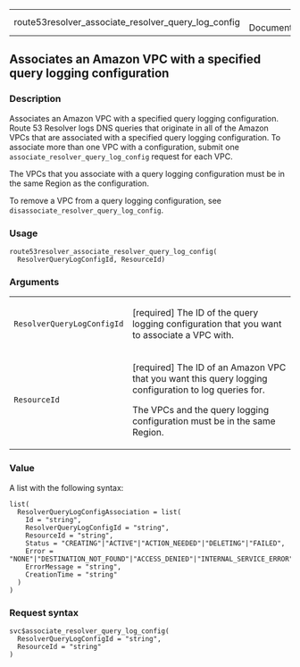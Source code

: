 <table style="width: 100%;">
<tbody>
<tr class="odd">
<td>route53resolver_associate_resolver_query_log_config</td>
<td style="text-align: right;">R Documentation</td>
</tr>
</tbody>
</table>

## Associates an Amazon VPC with a specified query logging configuration

### Description

Associates an Amazon VPC with a specified query logging configuration.
Route 53 Resolver logs DNS queries that originate in all of the Amazon
VPCs that are associated with a specified query logging configuration.
To associate more than one VPC with a configuration, submit one
`associate_resolver_query_log_config` request for each VPC.

The VPCs that you associate with a query logging configuration must be
in the same Region as the configuration.

To remove a VPC from a query logging configuration, see
`disassociate_resolver_query_log_config`.

### Usage

    route53resolver_associate_resolver_query_log_config(
      ResolverQueryLogConfigId, ResourceId)

### Arguments

<table>
<colgroup>
<col style="width: 35%" />
<col style="width: 65%" />
</colgroup>
<tbody>
<tr class="odd">
<td><code
id="route53resolver_associate_resolver_query_log_config_:_ResolverQueryLogConfigId">ResolverQueryLogConfigId</code></td>
<td><p>[required] The ID of the query logging configuration that you
want to associate a VPC with.</p></td>
</tr>
<tr class="even">
<td><code
id="route53resolver_associate_resolver_query_log_config_:_ResourceId">ResourceId</code></td>
<td><p>[required] The ID of an Amazon VPC that you want this query
logging configuration to log queries for.</p>
<p>The VPCs and the query logging configuration must be in the same
Region.</p></td>
</tr>
</tbody>
</table>

### Value

A list with the following syntax:

    list(
      ResolverQueryLogConfigAssociation = list(
        Id = "string",
        ResolverQueryLogConfigId = "string",
        ResourceId = "string",
        Status = "CREATING"|"ACTIVE"|"ACTION_NEEDED"|"DELETING"|"FAILED",
        Error = "NONE"|"DESTINATION_NOT_FOUND"|"ACCESS_DENIED"|"INTERNAL_SERVICE_ERROR",
        ErrorMessage = "string",
        CreationTime = "string"
      )
    )

### Request syntax

    svc$associate_resolver_query_log_config(
      ResolverQueryLogConfigId = "string",
      ResourceId = "string"
    )
